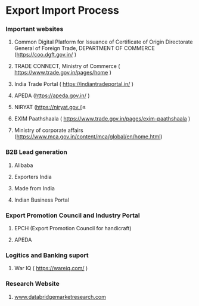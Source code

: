 # Export Import Process

### Important websites

1. Common Digital Platform for Issuance of Certificate of Origin
    Directorate General of Foreign Trade, DEPARTMENT OF COMMERCE (https://coo.dgft.gov.in/ )

2. TRADE CONNECT, Ministry of Commerce ( https://www.trade.gov.in/pages/home )

3. India Trade Portal ( https://indiantradeportal.in/ )

4. APEDA (https://apeda.gov.in/ )

5. NIRYAT (https://niryat.gov.i)s

6. EXIM Paathshaala ( https://www.trade.gov.in/pages/exim-paathshaala )

7. Ministry of corporate affairs (https://www.mca.gov.in/content/mca/global/en/home.html)

### B2B Lead generation

1. Alibaba

2. Exporters India

3. Made from India

4. Indian Business Portal 

### Export Promotion Council and Industry Portal

1. EPCH (Export Promotion Council for handicraft)

2. APEDA

### Logitics and Banking suport

1. War IQ ( https://wareiq.com/ )

### Research Website

1. www.databridgemarketresearch.com